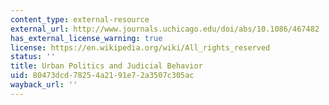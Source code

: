 ```yaml
---
content_type: external-resource
external_url: http://www.journals.uchicago.edu/doi/abs/10.1086/467482
has_external_license_warning: true
license: https://en.wikipedia.org/wiki/All_rights_reserved
status: ''
title: Urban Politics and Judicial Behavior
uid: 80473dcd-7825-4a21-91e7-2a3507c305ac
wayback_url: ''
---
```

